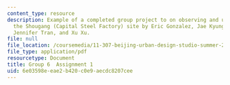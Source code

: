 ```yaml
---
content_type: resource
description: Example of a completed group project to on observing and understanding
  the Shougang (Capital Steel Factory) site by Eric Gonzalez, Jae Kyung Kim, Yu Qi,
  Jennifer Tran, and Xu Xu.
file: null
file_location: /coursemedia/11-307-beijing-urban-design-studio-summer-2008/6e03598eeae2b420c0e9aecdc8207cee_group6_assn1.pdf
file_type: application/pdf
resourcetype: Document
title: Group 6  Assignment 1
uid: 6e03598e-eae2-b420-c0e9-aecdc8207cee
---
```

